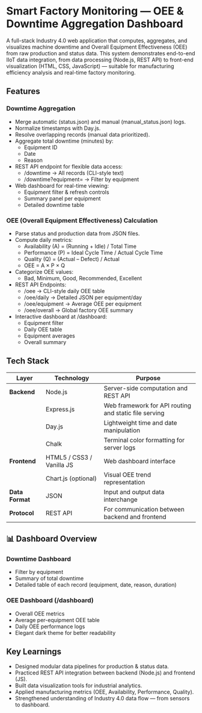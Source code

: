 # Smart Factory Monitoring — OEE & Downtime Aggregation Dashboard

A full-stack Industry 4.0 web application that computes, aggregates, and visualizes machine downtime and Overall Equipment Effectiveness (OEE) from raw production and status data.
This system demonstrates end-to-end IIoT data integration, from data processing (Node.js, REST API) to front-end visualization (HTML, CSS, JavaScript) — suitable for manufacturing efficiency analysis and real-time factory monitoring.

## Features
### Downtime Aggregation
  - Merge automatic (status.json) and manual (manual_status.json) logs.
  - Normalize timestamps with Day.js.
  - Resolve overlapping records (manual data prioritized).
  - Aggregate total downtime (minutes) by:
    - Equipment ID
    - Date
    - Reason
  - REST API endpoint for flexible data access:
    - /downtime → All records (CLI-style text)
    - /downtime?equipment=<id> → Filter by equipment
  - Web dashboard for real-time viewing:
    - Equipment filter & refresh controls
    - Summary panel per equipment
    - Detailed downtime table

### OEE (Overall Equipment Effectiveness) Calculation
  - Parse status and production data from JSON files.
  - Compute daily metrics:
    - Availability (A) = (Running + Idle) / Total Time
    - Performance (P) = Ideal Cycle Time / Actual Cycle Time
    - Quality (Q) = (Actual – Defect) / Actual
    - OEE = A × P × Q
  - Categorize OEE values:
    - Bad, Minimum, Good, Recommended, Excellent
  - REST API Endpoints:
    - /oee → CLI-style daily OEE table
    - /oee/daily → Detailed JSON per equipment/day
    - /oee/equipment → Average OEE per equipment
    - /oee/overall → Global factory OEE summary
  - Interactive dashboard at /dashboard:
    - Equipment filter
    - Daily OEE table
    - Equipment averages
    - Overall summary

## Tech Stack
| Layer           | Technology                | Purpose                                               |
| --------------- | ------------------------- | ----------------------------------------------------- |
| **Backend**     | Node.js                   | Server-side computation and REST API                  |
|                 | Express.js                | Web framework for API routing and static file serving |
|                 | Day.js                    | Lightweight time and date manipulation                |
|                 | Chalk                     | Terminal color formatting for server logs             |
| **Frontend**    | HTML5 / CSS3 / Vanilla JS | Web dashboard interface                               |
|                 | Chart.js (optional)       | Visual OEE trend representation                       |
| **Data Format** | JSON                      | Input and output data interchange                     |
| **Protocol**    | REST API                  | For communication between backend and frontend        |


## 📊 Dashboard Overview
### Downtime Dashboard
- Filter by equipment
- Summary of total downtime
- Detailed table of each record (equipment, date, reason, duration)

### OEE Dashboard (/dashboard)
- Overall OEE metrics
- Average per-equipment OEE table
- Daily OEE performance logs
- Elegant dark theme for better readability

## Key Learnings
- Designed modular data pipelines for production & status data.
- Practiced REST API integration between backend (Node.js) and frontend (JS).
- Built data visualization tools for industrial analytics.
- Applied manufacturing metrics (OEE, Availability, Performance, Quality).
- Strengthened understanding of Industry 4.0 data flow — from sensors to dashboard.

